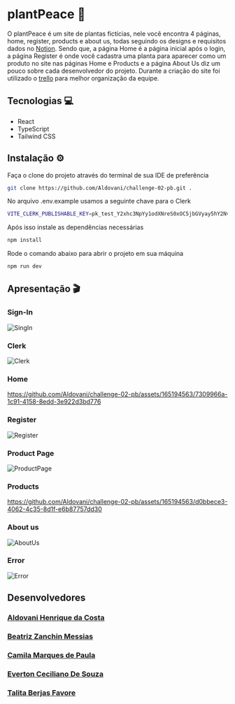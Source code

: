 # plantPeace 🌱 
O plantPeace é um site de plantas fictícias, nele você encontra 4 páginas, home, register, products e about us, todas seguindo os designs e requisitos dados no [Notion](https://dramatic-water-ade.notion.site/Desafio-2-Semana-8-956e3babfbc04f9aa29dde186ddaba5). Sendo que, a página Home é a página inicial após o login, a página Register é onde você cadastra uma planta para aparecer como um produto no site nas páginas Home e Products e a página About Us diz um pouco sobre cada desenvolvedor do projeto. Durante a criação do site foi utilizado o [trello](https://trello.com/b/93wJ5xlD/challenge-02-pb) para melhor organização da equipe.

## Tecnologias 💻
* React
* TypeScript
* Tailwind CSS

## Instalação ⚙️
Faça o clone do projeto através do terminal de sua IDE de preferência
```bash
git clone https://github.com/Aldovani/challenge-02-pb.git .
```

No arquivo .env.example usamos a seguinte chave para o Clerk
```bash
VITE_CLERK_PUBLISHABLE_KEY=pk_test_Y2xhc3NpYy1odXNreS0xOC5jbGVyay5hY2NvdW50cy5kZXYk
```

Após isso instale as dependências necessárias
```bash
npm install
```

Rode o comando abaixo para abrir o projeto em sua máquina
```bash
npm run dev
```

## Apresentação 🎬
### Sign-In
![SingIn](https://github.com/Aldovani/challenge-02-pb/assets/165194563/d57cbd7c-db9b-4584-8d94-4cbe4c5c47a2)


### Clerk
![Clerk](https://github.com/Aldovani/challenge-02-pb/assets/165194563/6c01f18e-dc73-46d4-9f28-fead41942700)


### Home
https://github.com/Aldovani/challenge-02-pb/assets/165194563/7309966a-1c91-4158-8edd-3e922d3bd776


### Register
![Register](https://github.com/Aldovani/challenge-02-pb/assets/165194563/7171a751-6f30-41ba-a30d-02660b4c7a9c)

### Product Page
![ProductPage](https://github.com/Aldovani/challenge-02-pb/assets/165194563/9c759d8e-be84-4404-bbf8-cdbf2dcde94e)


### Products
https://github.com/Aldovani/challenge-02-pb/assets/165194563/d0bbece3-4062-4c35-8d1f-e6b87757dd30


### About us
![AboutUs](https://github.com/Aldovani/challenge-02-pb/assets/165194563/5ee3c627-4889-4a77-a95a-bc4931d0890d)


### Error
![Error](https://github.com/Aldovani/challenge-02-pb/assets/165194563/9b8028fd-f0f6-4888-83e3-167df386ddb1)


## Desenvolvedores
### [Aldovani Henrique da Costa](https://github.com/Aldovani)
### [Beatriz Zanchin Messias](https://github.com/Biazanchin)
### [Camila Marques de Paula](https://github.com/itsmecamila)
### [Everton Ceciliano De Souza](https://github.com/EvertonCeciliano)
### [Talita Berjas Favore](https://github.com/TalitaFavore)
